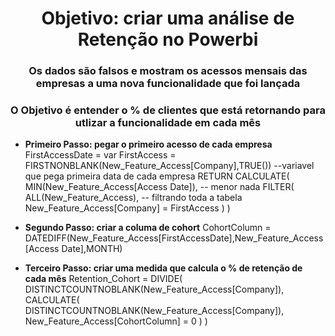 <h1 align="center">Objetivo: criar uma análise de Retenção no Powerbi</h1>
<h3 align="center">Os dados são falsos e mostram os acessos mensais das empresas a uma nova funcionalidade que foi lançada</h3>
<h3 align="center">O Objetivo é entender o % de clientes que está retornando para utlizar a funcionalidade em cada mês</h3>

- **Primeiro Passo: pegar o primeiro acesso de cada empresa**
FirstAccessDate = 
 var FirstAccess = FIRSTNONBLANK(New_Feature_Access[Company],TRUE())  --variavel que pega primeira data de cada empresa
 RETURN
 CALCULATE(
    MIN(New_Feature_Access[Access Date]), -- menor nada
    FILTER(
        ALL(New_Feature_Access), -- filtrando toda a tabela
        New_Feature_Access[Company] = FirstAccess
        )
    )

-  **Segundo Passo: criar a columa de cohort**
  CohortColumn = DATEDIFF(New_Feature_Access[FirstAccessDate],New_Feature_Access[Access Date],MONTH)

-  **Terceiro Passo: criar uma medida que calcula o % de retenção de cada mês**
Retention_Cohort = 
DIVIDE(
    DISTINCTCOUNTNOBLANK(New_Feature_Access[Company]),
    CALCULATE(
        DISTINCTCOUNTNOBLANK(New_Feature_Access[Company]),
        New_Feature_Access[CohortColumn] = 0
    )
)
